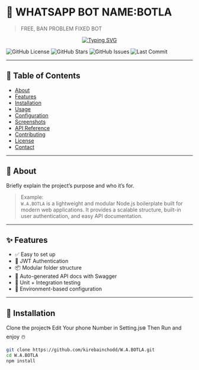 # 🚀 WHATSAPP BOT NAME:BOTLA

> FREE, BAN PROBLEM FIXED BOT

<div align="center"> 
  <a href="https://git.io/typing-svg"> 
    <img src="https://readme-typing-svg.demolab.com?font=Rockwell&size=50&pause=1000&color=33ff00&center=true&width=910&height=100&lines=BOTLA;Free+Whatsapp+Bot;Made+By+TANVIR" alt="Typing SVG" />
  </a> 
</div>

![GitHub License](https://img.shields.io/github/license/ccxt/ccxt)
![GitHub Stars](https://img.shields.io/github/stars/ccxt/ccxt?style=social)
![GitHub Issues](https://img.shields.io/github/issues/ccxt/ccxt)
![Last Commit](https://img.shields.io/github/last-commit/kirebainchodd/W.A.BOTLA)

---

## 📑 Table of Contents

- [About](#about)
- [Features](#features)
- [Installation](#installation)
- [Usage](#usage)
- [Configuration](#configuration)
- [Screenshots](#screenshots)
- [API Reference](#api-reference)
- [Contributing](#contributing)
- [License](#license)
- [Contact](#contact)

---

## 🧠 About

Briefly explain the project’s purpose and who it’s for.

> Example:  
> `W.A.BOTLA` is a lightweight and modular Node.js boilerplate built for modern web applications. It provides a scalable structure, built-in user authentication, and easy API documentation.

---

## ✨ Features

- ✅ Easy to set up
- 🔐 JWT Authentication
- 📦 Modular folder structure
- 📃 Auto-generated API docs with Swagger
- 🧪 Unit + Integration testing
- 📁 Environment-based configuration

---

## 🔧 Installation

Clone the project🌀
Edit Your phone Number in Setting.js❄️ 
Then Run and enjoy ☃️

```bash
git clone https://github.com/kirebainchodd/W.A.BOTLA.git
cd W.A.BOTLA
npm install

